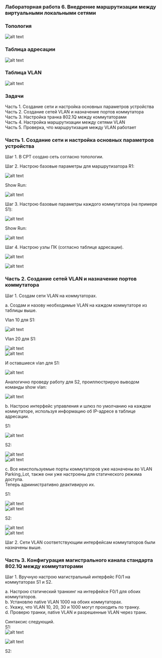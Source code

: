 ### Лабораторная работа 6. Внедрение маршрутизации между виртуальными локальными сетями 

### Топология
![alt text](https://github.com/elborisova3009/otus-networks/blob/master/labs/lab6/%D0%A1%D0%BA%D1%80%D0%B8%D0%BD%D1%88%D0%BE%D1%82%2012-10-2022%20102253.jpg)

### Таблица адресации
![alt text](https://github.com/elborisova3009/otus-networks/blob/master/labs/lab6/%D0%A1%D0%BA%D1%80%D0%B8%D0%BD%D1%88%D0%BE%D1%82%2012-10-2022%20102449.jpg)

### Таблица VLAN
![alt text](https://github.com/elborisova3009/otus-networks/blob/master/labs/lab6/%D0%A1%D0%BA%D1%80%D0%B8%D0%BD%D1%88%D0%BE%D1%82%2012-10-2022%20102459-3.jpg)

### Задачи
Часть 1. Создание сети и настройка основных параметров устройства  
Часть 2. Создание сетей VLAN и назначение портов коммутатора  
Часть 3. Настройка транка 802.1Q между коммутаторами  
Часть 4. Настройка маршрутизации между сетями VLAN  
Часть 5. Проверка, что маршрутизация между VLAN работает  

### Часть 1. Создание сети и настройка основных параметров устройства

Шаг 1. В CPT cоздаю сеть согласно топологии.  

Шаг 2. Настрою базовые параметры для маршрутизатора R1:

![alt text](https://github.com/elborisova3009/otus-networks/blob/master/labs/lab6/%D0%A1%D0%BA%D1%80%D0%B8%D0%BD%D1%88%D0%BE%D1%82%2012-10-2022%20112704.jpg)

Show Run:

![alt text](https://github.com/elborisova3009/otus-networks/blob/master/labs/lab6/%D0%A1%D0%BA%D1%80%D0%B8%D0%BD%D1%88%D0%BE%D1%82%2012-10-2022%20112857.jpg)

Шаг 3. Настрою базовые параметры каждого коммутатора (на примере S1):

![alt text](https://github.com/elborisova3009/otus-networks/blob/master/labs/lab6/%D0%A1%D0%BA%D1%80%D0%B8%D0%BD%D1%88%D0%BE%D1%82%2012-10-2022%20114144.jpg)

Show Run:

![alt text](https://github.com/elborisova3009/otus-networks/blob/master/labs/lab6/%D0%A1%D0%BA%D1%80%D0%B8%D0%BD%D1%88%D0%BE%D1%82%2012-10-2022%20114317.jpg)

Шаг 4. Настрою узлы ПК (согласно таблице адресации).

![alt text](https://github.com/elborisova3009/otus-networks/blob/master/labs/lab6/%D0%A1%D0%BA%D1%80%D0%B8%D0%BD%D1%88%D0%BE%D1%82%2012-10-2022%20115717.jpg)

![alt text](https://github.com/elborisova3009/otus-networks/blob/master/labs/lab6/%D0%A1%D0%BA%D1%80%D0%B8%D0%BD%D1%88%D0%BE%D1%82%2012-10-2022%20115754.jpg)

### Часть 2. Создание сетей VLAN и назначение портов коммутатора

Шаг 1. Создам сети VLAN на коммутаторах.

a.	Создам и назову необходимые VLAN на каждом коммутаторе из таблицы выше. 

Vlan 10 для S1: 

![alt text](https://github.com/elborisova3009/otus-networks/blob/master/labs/lab6/%D0%A1%D0%BA%D1%80%D0%B8%D0%BD%D1%88%D0%BE%D1%82%2012-10-2022%20125154.jpg)

Vlan 20 для S1: 

![alt text](https://github.com/elborisova3009/otus-networks/blob/master/labs/lab6/%D0%A1%D0%BA%D1%80%D0%B8%D0%BD%D1%88%D0%BE%D1%82%2012-10-2022%20130607.jpg)  
![alt text](https://github.com/elborisova3009/otus-networks/blob/master/labs/lab6/%D0%A1%D0%BA%D1%80%D0%B8%D0%BD%D1%88%D0%BE%D1%82%2012-10-2022%20130622.jpg)

И оставшиеся vlan для S1:

![alt text](https://github.com/elborisova3009/otus-networks/blob/master/labs/lab6/%D0%A1%D0%BA%D1%80%D0%B8%D0%BD%D1%88%D0%BE%D1%82%2012-10-2022%20132158.jpg)

Аналогично проведу работу для S2, проиллюстрирую выводом команды show vlan:

![alt text](https://github.com/elborisova3009/otus-networks/blob/master/labs/lab6/%D0%A1%D0%BA%D1%80%D0%B8%D0%BD%D1%88%D0%BE%D1%82%2012-10-2022%20133122.jpg)

b.	Настрою интерфейс управления и шлюз по умолчанию на каждом коммутаторе, используя информацию об IP-адресе в таблице адресации. 

S1:  

![alt text](https://github.com/elborisova3009/otus-networks/blob/master/labs/lab6/%D0%A1%D0%BA%D1%80%D0%B8%D0%BD%D1%88%D0%BE%D1%82%2012-10-2022%20134412.jpg)

S2:

![alt text](https://github.com/elborisova3009/otus-networks/blob/master/labs/lab6/%D0%A1%D0%BA%D1%80%D0%B8%D0%BD%D1%88%D0%BE%D1%82%2012-10-2022%20155036.jpg)  
![alt text](https://github.com/elborisova3009/otus-networks/blob/master/labs/lab6/%D0%A1%D0%BA%D1%80%D0%B8%D0%BD%D1%88%D0%BE%D1%82%2012-10-2022%20155048.jpg)

c.	Все неиспользуемые порты коммутаторов уже назначены во VLAN Parking_Lot, также они уже настроены для статического режима доступа.  
Теперь административно деактивирую их.

S1:

![alt text](https://github.com/elborisova3009/otus-networks/blob/master/labs/lab6/%D0%A1%D0%BA%D1%80%D0%B8%D0%BD%D1%88%D0%BE%D1%82%2012-10-2022%20160116.jpg)  
![alt text](https://github.com/elborisova3009/otus-networks/blob/master/labs/lab6/%D0%A1%D0%BA%D1%80%D0%B8%D0%BD%D1%88%D0%BE%D1%82%2012-10-2022%20160153.jpg)

S2:

![alt text](https://github.com/elborisova3009/otus-networks/blob/master/labs/lab6/%D0%A1%D0%BA%D1%80%D0%B8%D0%BD%D1%88%D0%BE%D1%82%2012-10-2022%20160529.jpg)  
![alt text](https://github.com/elborisova3009/otus-networks/blob/master/labs/lab6/%D0%A1%D0%BA%D1%80%D0%B8%D0%BD%D1%88%D0%BE%D1%82%2012-10-2022%20160644.jpg)

Шаг 2. Сети VLAN соответствующим интерфейсам коммутаторов были назначены выше.

### Часть 3. Конфигурация магистрального канала стандарта 802.1Q между коммутаторами

Шаг 1. Вручную настрою магистральный интерфейс F0/1 на коммутаторах S1 и S2.

a.	Настрою статический транкинг на интерфейсе F0/1 для обоих коммутаторов.  
b.	Установлю native VLAN 1000 на обоих коммутаторах.  
c.	Укажу, что VLAN 10, 20, 30 и 1000 могут проходить по транку.  
d.	Проверю транки, native VLAN и разрешенные VLAN через транк.  

Синтаксис следующий.  
S1:  
![alt text](https://github.com/elborisova3009/otus-networks/blob/master/labs/lab6/%D0%A1%D0%BA%D1%80%D0%B8%D0%BD%D1%88%D0%BE%D1%82%2012-10-2022%20171533.jpg)

![alt text](https://github.com/elborisova3009/otus-networks/blob/master/labs/lab6/%D0%A1%D0%BA%D1%80%D0%B8%D0%BD%D1%88%D0%BE%D1%82%2012-10-2022%20171202.jpg)

S2:  



















